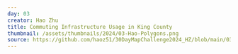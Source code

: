 ```yaml
---
day: 03
creator: Hao Zhu
title: Commuting Infrastructure Usage in King County
thumbnail: /assets/thumbnails/2024/03-Hao-Polygons.png
source: https://github.com/haoz51/30DayMapChallenge2024_HZ/blob/main/03-Polygons/03-Polygons.R
---
```


